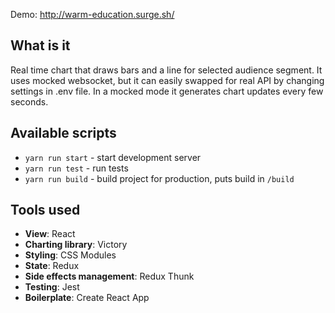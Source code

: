 Demo: http://warm-education.surge.sh/

## What is it

Real time chart that draws bars and a line for selected audience segment. It uses mocked websocket, but it can easily swapped for real API by changing settings in .env file. In a mocked mode it generates chart updates every few seconds.

## Available scripts

- `yarn run start` - start development server
- `yarn run test` - run tests
- `yarn run build` - build project for production, puts build in `/build`

## Tools used

- **View**: React
- **Charting library**: Victory
- **Styling**: CSS Modules
- **State**: Redux
- **Side effects management**: Redux Thunk
- **Testing**: Jest
- **Boilerplate**: Create React App
